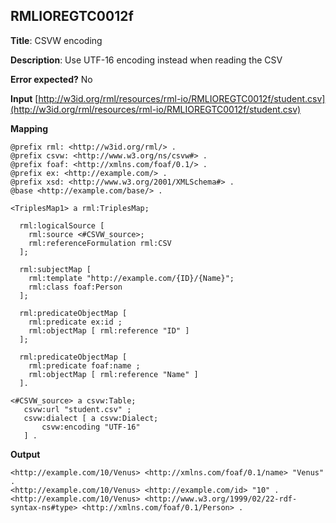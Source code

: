 ## RMLIOREGTC0012f

**Title**: CSVW encoding

**Description**: Use UTF-16 encoding instead when reading the CSV

**Error expected?** No

**Input**
 [http://w3id.org/rml/resources/rml-io/RMLIOREGTC0012f/student.csv](http://w3id.org/rml/resources/rml-io/RMLIOREGTC0012f/student.csv)

**Mapping**
```
@prefix rml: <http://w3id.org/rml/> .
@prefix csvw: <http://www.w3.org/ns/csvw#> .
@prefix foaf: <http://xmlns.com/foaf/0.1/> .
@prefix ex: <http://example.com/> .
@prefix xsd: <http://www.w3.org/2001/XMLSchema#> .
@base <http://example.com/base/> .

<TriplesMap1> a rml:TriplesMap;

  rml:logicalSource [
    rml:source <#CSVW_source>;
    rml:referenceFormulation rml:CSV
  ];

  rml:subjectMap [
    rml:template "http://example.com/{ID}/{Name}";
    rml:class foaf:Person
  ];

  rml:predicateObjectMap [
    rml:predicate ex:id ;
    rml:objectMap [ rml:reference "ID" ]
  ];

  rml:predicateObjectMap [
    rml:predicate foaf:name ;
    rml:objectMap [ rml:reference "Name" ]
  ].

<#CSVW_source> a csvw:Table;
   csvw:url "student.csv" ;
   csvw:dialect [ a csvw:Dialect;
       csvw:encoding "UTF-16"
   ] .

```

**Output**
```
<http://example.com/10/Venus> <http://xmlns.com/foaf/0.1/name> "Venus" .
<http://example.com/10/Venus> <http://example.com/id> "10" .
<http://example.com/10/Venus> <http://www.w3.org/1999/02/22-rdf-syntax-ns#type> <http://xmlns.com/foaf/0.1/Person> .


```

